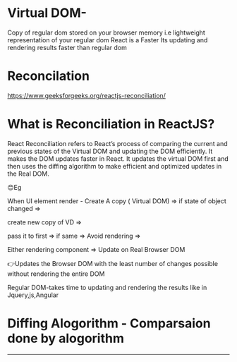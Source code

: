 
# Virtual DOM-  

Copy of regular dom stored on your browser memory
i.e lightweight representation of your regular dom
React is a Faster
Its updating and rendering results faster than regular dom


# Reconcilation

https://www.geeksforgeeks.org/reactjs-reconciliation/


# What is Reconciliation in ReactJS?

React Reconciliation refers to React’s process of comparing the current and previous states of the Virtual DOM and updating the DOM efficiently. It makes the DOM updates faster in React. It updates the virtual DOM first and then uses the diffing algorithm to make efficient and optimized updates in the Real DOM.

😊Eg

When UI element render - Create A copy ( Virtual DOM) => if state of object changed => 

create new copy of VD =>

pass it to first => if same => Avoid rendering =>

Either rendering component => Update on Real Browser DOM



👉Updates the Browser DOM with the least number of changes possible without rendering the entire DOM

Regular DOM-takes time to updating and rendering the results like in Jquery,js,Angular


# Diffing Alogorithm - Comparsaion done by alogorithm

*********************************************


